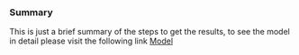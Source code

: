### **Summary**
This is just a brief summary of the steps to get the results, to see the model in detail please visit the following link [Model](https://github.com/NinhDT22022522/Mobile-e-commerce-review-sentiment-classification)

